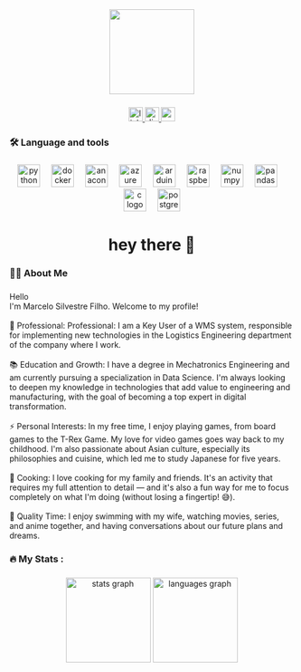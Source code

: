 <div align="center">
  <img height="150" src="https://media2.giphy.com/media/v1.Y2lkPTc5MGI3NjExZjJ1NHN3cmMzY3kyd290ZzNiaTg0OGcwYnJrNWV5dmFlZHV4Z256OSZlcD12MV9pbnRlcm5hbF9naWZfYnlfaWQmY3Q9Zw/cU9Sbf5j5wN9k7DMQw/giphy.gif"  />
</div>

###

<div align="center">
  <a href="https://www.linkedin.com/in/marcelo-silvestre-filho-a95834ab/" target="_blank">
    <img src="https://img.shields.io/static/v1?message=LinkedIn&logo=linkedin&label=&color=0077B5&logoColor=white&labelColor=&style=for-the-badge" height="25" alt="linkedin logo"  />
  </a>
  <a href="marcelo_s_filho" target="_blank">
    <img src="https://img.shields.io/static/v1?message=Discord&logo=discord&label=&color=7289DA&logoColor=white&labelColor=&style=for-the-badge" height="25" alt="discord logo"  />
  </a>
  <a href="marcelosilvestrefilho@gmail.com" target="_blank">
    <img src="https://img.shields.io/static/v1?message=Gmail&logo=gmail&label=&color=D14836&logoColor=white&labelColor=&style=for-the-badge" height="25" alt="gmail logo"  />
  </a>
</div>

###

<h3 align="left">🛠 Language and tools</h3>

###

<div align="center">
  <img src="https://cdn.jsdelivr.net/gh/devicons/devicon/icons/python/python-original.svg" height="40" alt="python logo"  />
  <img width="12" />
  <img src="https://cdn.jsdelivr.net/gh/devicons/devicon/icons/docker/docker-original.svg" height="40" alt="docker logo"  />
  <img width="12" />
  <img src="https://cdn.jsdelivr.net/gh/devicons/devicon/icons/anaconda/anaconda-original.svg" height="40" alt="anaconda logo"  />
  <img width="12" />
  <img src="https://cdn.jsdelivr.net/gh/devicons/devicon/icons/azure/azure-original.svg" height="40" alt="azure logo"  />
  <img width="12" />
  <img src="https://cdn.jsdelivr.net/gh/devicons/devicon/icons/arduino/arduino-original.svg" height="40" alt="arduino logo"  />
  <img width="12" />
  <img src="https://cdn.jsdelivr.net/gh/devicons/devicon/icons/raspberrypi/raspberrypi-original.svg" height="40" alt="raspberrypi logo"  />
  <img width="12" />
  <img src="https://cdn.jsdelivr.net/gh/devicons/devicon/icons/numpy/numpy-original.svg" height="40" alt="numpy logo"  />
  <img width="12" />
  <img src="https://cdn.jsdelivr.net/gh/devicons/devicon/icons/pandas/pandas-original.svg" height="40" alt="pandas logo"  />
  <img width="12" />
  <img src="https://cdn.jsdelivr.net/gh/devicons/devicon/icons/c/c-original.svg" height="40" alt="c logo"  />
  <img width="12" />
  <img src="https://cdn.jsdelivr.net/gh/devicons/devicon/icons/postgresql/postgresql-original.svg" height="40" alt="postgresql logo"  />
</div>

###

<h1 align="center">hey there 👋</h1>

###

<h3 align="left">👩‍💻  About Me</h3>

###

<p align="left">Hello<br>I'm Marcelo Silvestre Filho. Welcome to my profile!<br><br>🔭 Professional: Professional: I am a Key User of a WMS system, responsible for implementing new technologies in the Logistics Engineering department of the company where I work.<br><br>📚 Education and Growth: I have a degree in Mechatronics Engineering and am currently pursuing a specialization in Data Science. I'm always looking to deepen my knowledge in technologies that add value to engineering and manufacturing, with the goal of becoming a top expert in digital transformation.<br><br>⚡ Personal Interests: In my free time, I enjoy playing games, from board games to the T-Rex Game. My love for video games goes way back to my childhood. I'm also passionate about Asian culture, especially its philosophies and cuisine, which led me to study Japanese for five years.<br><br>🍳 Cooking: I love cooking for my family and friends. It's an activity that requires my full attention to detail — and it's also a fun way for me to focus completely on what I'm doing (without losing a fingertip! 😅).<br><br>💬 Quality Time: I enjoy swimming with my wife, watching movies, series, and anime together, and having conversations about our future plans and dreams.</p>

###

<h3 align="left">🔥   My Stats :</h3>

###

<div align="center">
  <img src="https://github-readme-stats.vercel.app/api?username=MarceloSilvestre0&hide_title=false&hide_rank=false&show_icons=true&include_all_commits=true&count_private=true&disable_animations=false&theme=dracula&locale=en&hide_border=false&order=1" height="150" alt="stats graph"  />
  <img src="https://github-readme-stats.vercel.app/api/top-langs?username=MarceloSilvestre0&locale=en&hide_title=false&layout=compact&card_width=320&langs_count=5&theme=dracula&hide_border=false&order=2" height="150" alt="languages graph"  />
</div>

###
